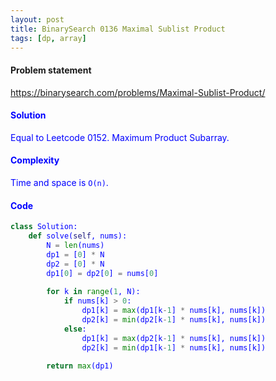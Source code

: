 ```yaml
---
layout: post
title: BinarySearch 0136 Maximal Sublist Product
tags: [dp, array]
---
```


#### Problem statement

<a href="https://binarysearch.com/problems/Maximal-Sublist-Product/"> <font color = blue>https://binarysearch.com/problems/Maximal-Sublist-Product/

#### Solution
Equal to Leetcode 0152. Maximum Product Subarray.

#### Complexity
Time and space is `O(n)`.

#### Code
```python
class Solution:
    def solve(self, nums):
        N = len(nums)
        dp1 = [0] * N
        dp2 = [0] * N
        dp1[0] = dp2[0] = nums[0]
        
        for k in range(1, N):
            if nums[k] > 0:
                dp1[k] = max(dp1[k-1] * nums[k], nums[k])
                dp2[k] = min(dp2[k-1] * nums[k], nums[k])
            else:
                dp1[k] = max(dp2[k-1] * nums[k], nums[k])
                dp2[k] = min(dp1[k-1] * nums[k], nums[k])
        
        return max(dp1)    
```
